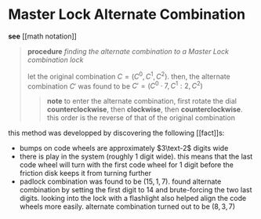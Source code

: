 # Master Lock Alternate Combination

**see** [[math notation]]

> **procedure** _finding the alternate combination to a Master Lock combination lock_
>
> let the original combination $C = (C^0, C^1, C^2)$. then, the alternate combination $C'$ was found to be $C' = (C^0 \cdot 7, C^1 : 2, C^2)$
>
> > **note** to enter the alternate combination, first rotate the dial **counterclockwise**, then **clockwise**, then **counterclockwise**. this order is the reverse of that of the original combination

this method was developped by discovering the following [[fact]]s:

- bumps on code wheels are approximately $3\text-2$ digits wide
- there is play in the system (roughly $1$ digit wide). this means that the last code wheel will turn with the first code wheel for $1$ digit before the friction disk keeps it from turning further
- padlock combination was found to be $(15, 1, 7)$. found alternate combination by setting the first digit to $14$ and brute-forcing the two last digits. looking into the lock with a flashlight also helped align the code wheels more easily. alternate combination turned out to be $(8, 3, 7)$
